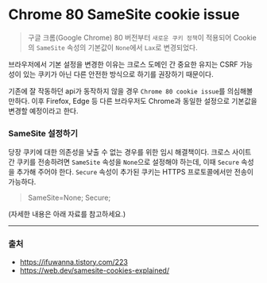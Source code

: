 # Chrome 80 SameSite cookie issue
> 구글 크롬(Google Chrome) 80 버전부터 `새로운 쿠키 정책`이 적용되어 Cookie의 `SameSite` 속성의 기본값이 `None`에서 `Lax`로 변경되었다.

브라우저에서 기본 설정을 변경한 이유는 크로스 도메인 간 중요한 유지는 CSRF 가능성이 있는 쿠키가 아닌 다른 안전한 방식으로 하기를 권장하기 때문이다.

기존에 잘 작동하던 api가 동작하지 않을 경우 `Chrome 80 cookie issue`를 의심해볼 만하다. 이후 Firefox, Edge 등 다른 브라우저도 Chrome과 동일한 설정으로 기본값을 변경할 예정이라고 한다.

### SameSite 설정하기
당장 쿠키에 대한 의존성을 낮출 수 없는 경우를 위한 임시 해결책이다.
크로스 사이트 간 쿠키를 전송하려면 `SameSite` 속성을 `None`으로 설정해야 하는데, 이때 `Secure` 속성을 추가해 주어야 한다. `Secure` 속성이 추가된 쿠키는 HTTPS 프로토콜에서만 전송이 가능하다.
> SameSite=None; Secure;

(자세한 내용은 아래 자료를 참고하세요.)

---
### 출처
- https://ifuwanna.tistory.com/223
- https://web.dev/samesite-cookies-explained/